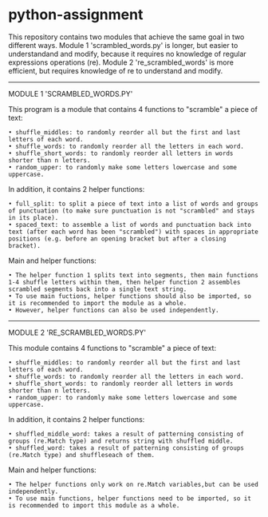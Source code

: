 # python-assignment

This repository contains two modules that achieve the same goal in two different ways.
Module 1 'scrambled_words.py' is longer, but easier to understandand and modify, because it requires no knowledge of regular expressions operations (re).
Module 2 're_scrambled_words' is more efficient, but requires knowledge of re to understand and modify.

_______________________________

MODULE 1 'SCRAMBLED_WORDS.PY'

This program is a module that contains 4 functions to "scramble" a piece of text:

    • shuffle_middles: to randomly reorder all but the first and last letters of each word.
    • shuffle_words: to randomly reorder all the letters in each word.    
    • shuffle_short_words: to randomly reorder all letters in words shorter than n letters.    
    • random_upper: to randomly make some letters lowercase and some uppercase.

In addition, it contains 2 helper functions:

    • full_split: to split a piece of text into a list of words and groups of punctuation (to make sure punctuation is not "scrambled" and stays in its place).
    • spaced_text: to assemble a list of words and punctuation back into text (after each word has been "scrambled") with spaces in appropriate positions (e.g. before an opening bracket but after a closing bracket).
    
Main and helper functions:

    • The helper function 1 splits text into segments, then main functions 1-4 shuffle letters within them, then helper function 2 assembles scrambled segments back into a single text string.
    • To use main fuctions, helper functions should also be imported, so it is recommended to import the module as a whole.    
    • However, helper functions can also be used independently.

_______________________________

MODULE 2 'RE_SCRAMBLED_WORDS.PY'

This module contains 4 functions to "scramble" a piece of text:

    • shuffle_middles: to randomly reorder all but the first and last letters of each word.
    • shuffle_words: to randomly reorder all the letters in each word.
    • shuffle_short_words: to randomly reorder all letters in words shorter than n letters.
    • random_upper: to randomly make some letters lowercase and some uppercase.

In addition, it contains 2 helper functions:

    • shuffled_middle_word: takes a result of patterning consisting of groups (re.Match type) and returns string with shuffled middle.
    • shuffled_word: takes a result of patterning consisting of groups (re.Match type) and shuffleseach of them.
   
Main and helper functions:

    • The helper functions only work on re.Match variables,but can be used independently.
    • To use main functions, helper functions need to be imported, so it is recommended to import this module as a whole.
